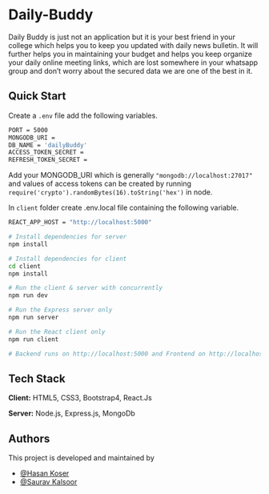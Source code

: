 # Daily-Buddy

Daily Buddy is just not an application but it is your best 
friend in your college which helps you to keep you updated with 
daily news bulletin. It will further helps you in maintaining your 
budget and helps you keep organize your daily online meeting 
links, which are lost somewhere in your whatsapp group and  don’t worry 
about the secured data we are one of the best in it. 

## Quick Start

Create a `.env` file add the
following variables.
```bash
PORT = 5000
MONGODB_URI = 
DB_NAME = 'dailyBuddy'
ACCESS_TOKEN_SECRET = 
REFRESH_TOKEN_SECRET = 
```
Add your MONGODB_URI which is generally 
`"mongodb://localhost:27017"` and values of
access tokens can be created by running
`require('crypto').randomBytes(16).toString('hex')` in node.

In `client` folder create .env.local file containing
the following variable.
```bash
REACT_APP_HOST = "http://localhost:5000"
```

```bash
# Install dependencies for server
npm install

# Install dependencies for client
cd client
npm install

# Run the client & server with concurrently
npm run dev

# Run the Express server only
npm run server

# Run the React client only
npm run client

# Backend runs on http://localhost:5000 and Frontend on http://localhost:3000
```
## Tech Stack

**Client:** HTML5, CSS3, Bootstrap4, React.Js

**Server:** Node.js, Express.js, MongoDb


## Authors

This project is developed and maintained
by 
- [@Hasan Koser](https://www.github.com/HASH-002) 
- [@Saurav Kalsoor](https://github.com/saurav-kalsoor)